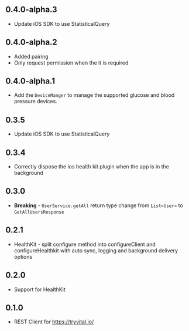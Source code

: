 ## 0.4.0-alpha.3

* Update iOS SDK to use StatisticalQuery

## 0.4.0-alpha.2

* Added pairing
* Only request permission when the it is required

## 0.4.0-alpha.1

* Add the `DeviceManger` to manage the supported glucose and blood pressure devices.

## 0.3.5

* Update iOS SDK to use StatisticalQuery

## 0.3.4

* Correctly dispose the ios health kit plugin when the app is in the background

## 0.3.0

* **Breaking** - `UserService.getAll` return type change from
  `List<User>` to `GetAllUsersResponse`

## 0.2.1

* HealthKit - split configure method into configureClient and configureHealthkit with auto sync, logging and background
  delivery options

## 0.2.0

* Support for HealthKit

## 0.1.0

* REST Client for https://tryvital.io/
